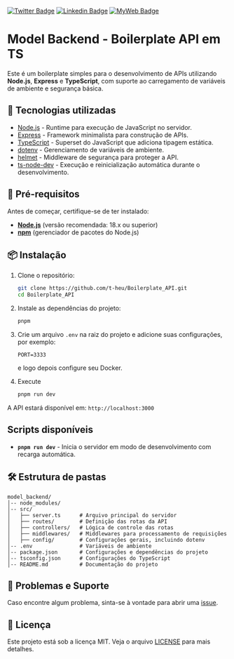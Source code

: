 [![Twitter Badge](https://img.shields.io/badge/-@t__h__e__u-1ca0f1?style=flat-square&labelColor=1ca0f1&logo=twitter&logoColor=white&link=https://twitter.com/t_h_e_u)](https://twitter.com/t_h_e_u) 
[![Linkedin Badge](https://img.shields.io/badge/-matheusgbatista-blue?style=flat-square&logo=Linkedin&logoColor=white&link=https://www.linkedin.com/in/matheusgbatista-3392bb153/)](https://www.linkedin.com/in/matheusgbatista/) 
[![MyWeb Badge](https://img.shields.io/badge/-t--heu.github.io-333?style=flat-square&link=https://t-heu.github.io/)](https://t-heu.github.io) 

# Model Backend - Boilerplate API em TS

Este é um boilerplate simples para o desenvolvimento de APIs utilizando **Node.js**, **Express** e **TypeScript**, com suporte ao carregamento de variáveis de ambiente e segurança básica.

## 🚀 Tecnologias utilizadas

- [Node.js](https://nodejs.org/) - Runtime para execução de JavaScript no servidor.  
- [Express](https://expressjs.com/) - Framework minimalista para construção de APIs.  
- [TypeScript](https://www.typescriptlang.org/) - Superset do JavaScript que adiciona tipagem estática.  
- [dotenv](https://www.npmjs.com/package/dotenv) - Gerenciamento de variáveis de ambiente.  
- [helmet](https://www.npmjs.com/package/helmet) - Middleware de segurança para proteger a API.  
- [ts-node-dev](https://www.npmjs.com/package/ts-node-dev) - Execução e reinicialização automática durante o desenvolvimento.

## 📝 Pré-requisitos

Antes de começar, certifique-se de ter instalado:

- **[Node.js](https://nodejs.org/)** (versão recomendada: 18.x ou superior)  
- **[npm](https://www.npmjs.com/)** (gerenciador de pacotes do Node.js)  

## 📦 Instalação

1. Clone o repositório:

   ```bash
   git clone https://github.com/t-heu/Boilerplate_API.git
   cd Boilerplate_API
   ```

2. Instale as dependências do projeto:

   ```bash
   pnpm
   ```

3. Crie um arquivo `.env` na raiz do projeto e adicione suas configurações, por exemplo:

   ```env
   PORT=3333
   ```

   e logo depois configure seu Docker.

4. Execute
   
   ```bash
   pnpm run dev
   ```
A API estará disponível em: `http://localhost:3000`

## Scripts disponíveis

- **`pnpm run dev`** - Inicia o servidor em modo de desenvolvimento com recarga automática.  

## 🛠️ Estrutura de pastas

```
model_backend/
│-- node_modules/
│-- src/
│   ├── server.ts      # Arquivo principal do servidor
│   ├── routes/        # Definição das rotas da API
│   ├── controllers/   # Lógica de controle das rotas
│   ├── middlewares/   # Middlewares para processamento de requisições
│   ├── config/        # Configurações gerais, incluindo dotenv
│-- .env               # Variáveis de ambiente
│-- package.json       # Configurações e dependências do projeto
│-- tsconfig.json      # Configurações do TypeScript
│-- README.md          # Documentação do projeto
```

## 🐛 Problemas e Suporte

Caso encontre algum problema, sinta-se à vontade para abrir uma [issue](https://github.com/t-heu/Boilerplate_API/issues).

## 📄 Licença

Este projeto está sob a licença MIT. Veja o arquivo [LICENSE](LICENSE) para mais detalhes.
